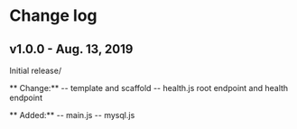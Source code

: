# Change log

## v1.0.0 - Aug. 13, 2019

Initial release/

** Change:**
-- template and scaffold
-- health.js root endpoint and health endpoint

** Added:**
-- main.js 
-- mysql.js